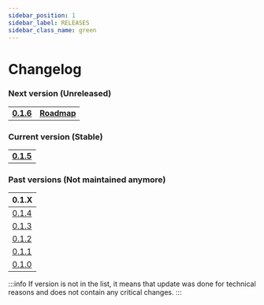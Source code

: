 ```yaml
---
sidebar_position: 1
sidebar_label: RELEASES
sidebar_class_name: green
---
```


# Changelog

### Next version (Unreleased)

|   |   |
|---|---|
|__[0.1.6](/docs/changelog/0.1#016)__| __[Roadmap](/roadmap)__|

### Current version (Stable)

|   |
|---|
|__[0.1.5](/docs/changelog/0.1#015)__|


### Past versions (Not maintained anymore)

| 0.1.X |
|---|
| [0.1.4](/docs/changelog/0.1#014) |
| [0.1.3](/docs/changelog/0.1#013) |
| [0.1.2](/docs/changelog/0.1#012) |
| [0.1.1](/docs/changelog/0.1#011) |
| [0.1.0](/docs/changelog/0.1#010) |

:::info
If version is not in the list, it means that update was done for technical reasons and does not contain any critical changes.
:::
